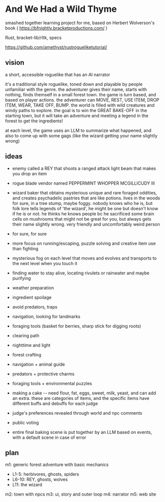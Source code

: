 # And We Had a Wild Thyme

smashed together learning project for me, based on Herbert Wolverson's book ( https://bfnightly.bracketproductions.com/ )

Rust, bracket-lib/rltk, specs

https://github.com/amethyst/rustrogueliketutorial/

## vision

a short, accessible roguelike that has an AI narrator

it's a traditional style roguelike, toned down and playable by people unfamiliar with the genre. the adventurer gives their name, starts with nothing, finds themself in a small forest town. the game is turn based, and based on player actions. the adventurer can MOVE, REST, USE ITEM, DROP ITEM, WEAR, TAKE OFF, BUMP. the world is filled with wild creatures and windy paths to explore. the goal is to win the GREAT BAKE-OFF in the starting town, but it will take an adventure and meeting a legend in the forest to get the ingredients!

at each level, the game uses an LLM to summarize what happened, and also to come up with some gags (like the wizard getting your name slightly wrong)

## ideas

- enemy called a REY that shoots a ranged attack light beam that makes you drop an item
- rogue blade vendor named PEPPERMINT WHOPPER MCGILLICUDY III
- wizard baker that obtains mysterious unique and rare foraged oddities, and creates psychadelic pastries that are like potions. lives in the woods for sure, in a tree stump, maybe foggy. nobody knows who he is, but folk lore tells legends of 'the wizard', he might be one but doesn't know if he is or not. he thinks he knows people bc he sacrificed some brain cells on mushrooms that might not be great for you, but always gets their name slightly wrong. very friendly and uncomfortably weird person
- for sure, for sure
- more focus on running/escaping, puzzle solving and creative item use than fighting

- mysterious fog on each level that moves and evolves and transports to the next level when you touch it
- finding water to stay alive, locating rivulets or rainwater and maybe purifying
- weather preparation
- ingredient spoilage
- avoid predators, traps 
- navigation, looking for landmarks
- foraging tools (basket for berries, sharp stick for digging roots)
- clearing path
- nighttime and light 
- forest crafting
- navigation + animal guide
- predators + protective charms
- foraging tools + environmental puzzles

- making a cake -- need flour, fat, eggs, sweet, milk, yeast, and can add an extra. these are categories of items, and the specific items have different buffs and debuffs for each judge
- judge's preferences revealed through world and npc comments
- public voting
- entire final baking scene is put together by an LLM based on events, with a default scene in case of error

## plan

m1: generic forest adventure with basic mechanics
- L1-5: herbivores, ghosts, spiders
- L6-10: REY, ghosts, wolves
- L11: the wizard

m2: town with npcs
m3: ui, story and outer loop
m4: narrator
m5: web site

